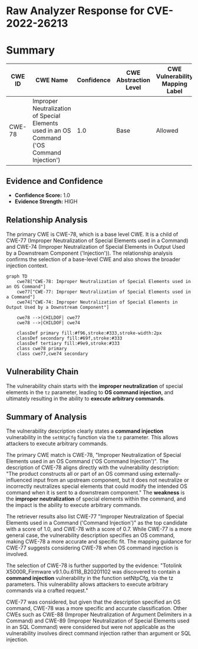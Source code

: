 # Raw Analyzer Response for CVE-2022-26213

# Summary
| CWE ID | CWE Name | Confidence | CWE Abstraction Level | CWE Vulnerability Mapping Label | CWE-Vulnerability Mapping Notes |
|---|---|---|---|---|---|
| CWE-78 | Improper Neutralization of Special Elements used in an OS Command ('OS Command Injection') | 1.0 | Base | Allowed | Primary CWE |

## Evidence and Confidence

*   **Confidence Score:** 1.0
*   **Evidence Strength:** HIGH

## Relationship Analysis
The primary CWE is CWE-78, which is a base level CWE. It is a child of CWE-77 (Improper Neutralization of Special Elements used in a Command) and CWE-74 (Improper Neutralization of Special Elements in Output Used by a Downstream Component ('Injection')). The relationship analysis confirms the selection of a base-level CWE and also shows the broader injection context.

```mermaid
graph TD
    cwe78["CWE-78: Improper Neutralization of Special Elements used in an OS Command"]
    cwe77["CWE-77: Improper Neutralization of Special Elements used in a Command"]
    cwe74["CWE-74: Improper Neutralization of Special Elements in Output Used by a Downstream Component"]
    
    cwe78 -->|CHILDOF| cwe77
    cwe78 -->|CHILDOF| cwe74
    
    classDef primary fill:#f96,stroke:#333,stroke-width:2px
    classDef secondary fill:#69f,stroke:#333
    classDef tertiary fill:#9e9,stroke:#333
    class cwe78 primary
    class cwe77,cwe74 secondary
```

## Vulnerability Chain
The vulnerability chain starts with the **improper neutralization** of special elements in the `tz` parameter, leading to **OS command injection**, and ultimately resulting in the ability to **execute arbitrary commands**.

## Summary of Analysis
The vulnerability description clearly states a **command injection** vulnerability in the `setNtpCfg` function via the `tz` parameter. This allows attackers to execute arbitrary commands.

The primary CWE match is CWE-78, "Improper Neutralization of Special Elements used in an OS Command ('OS Command Injection')". The description of CWE-78 aligns directly with the vulnerability description: "The product constructs all or part of an OS command using externally-influenced input from an upstream component, but it does not neutralize or incorrectly neutralizes special elements that could modify the intended OS command when it is sent to a downstream component." The **weakness** is the **improper neutralization** of special elements within the command, and the impact is the ability to execute arbitrary commands.

The retriever results also list CWE-77 "Improper Neutralization of Special Elements used in a Command ('Command Injection')" as the top candidate with a score of 1.0, and CWE-78 with a score of 0.7. While CWE-77 is a more general case, the vulnerability description specifies an OS command, making CWE-78 a more accurate and specific fit. The mapping guidance for CWE-77 suggests considering CWE-78 when OS command injection is involved.

The selection of CWE-78 is further supported by the evidence: "Totolink X5000R_Firmware v9.1.0u.6118_B20201102 was discovered to contain a **command injection** vulnerability in the function setNtpCfg, via the tz parameters. This vulnerability allows attackers to execute arbitrary commands via a crafted request."

CWE-77 was considered, but given that the description specified an OS command, CWE-78 was a more specific and accurate classification. Other CWEs such as CWE-88 (Improper Neutralization of Argument Delimiters in a Command) and CWE-89 (Improper Neutralization of Special Elements used in an SQL Command) were considered but were not applicable as the vulnerability involves direct command injection rather than argument or SQL injection.